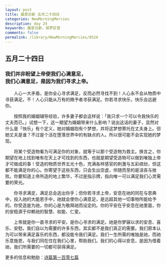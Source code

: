 ```yaml
---
layout: post
title: 晨恩日新 五月二十四日
categories: NewMorningMercies
description: day 24
keywords: 晨恩日新，保罗区普
comments: false
permalink: /library/NewMorningMercies/0524
---
```


## 五月二十四日

### 我们并非盼望上帝使我们心满意足， <br> 我们心满意足，是因为我们寻求上帝。

&emsp;&emsp;人心一大矛盾，是你全心寻求满足，反而必然寻找不到！人心永不会从物质中寻获满足。不！人心只能从万有的赐予者寻获满足。你若寻求快乐，快乐会远避你。　　

&emsp;&emsp;按照我的婚姻辅导经验，许多妻子都会这样说：「我只求一个可以令我快乐的丈夫而已。」试想一下，这一期望为婚姻带来什么影响？说出这话的妻子，显然对什么是「快乐」有个定义，她对婚姻抱有个梦想，并将这梦想寄托在丈夫身上。但她丈夫是谁？不过是个活在堕落世界中的有缺点的人。所以很可能不会实现她的梦现。

&emsp;&emsp;将某个受造物看为可满足你的对象，就等于以那个受造物为救主。换言之，你期望在地上找到唯有在天上才可找到的东西，也就是期望受造物可以做到唯独上帝才可做成的事！受造的物质世界五光十色，充满各样感官的刺激与五彩缤纷，但这都不能满足你的心。你寄望于这些东西，只会生出空虚，伴随而至的是沮丧与挫败。你要知道上帝所造的地上繁华，不过是指示牌，指向唯一可以满足我们心灵需要的荣光。　　

&emsp;&emsp;你寻求满足，满足总会逃出你手；但你若寻求上帝，安息在祂的同在与恩典中，投入祂的大能恩手中，祂就会使你心满意足，是远超其他一切事物所能给予的。你受造是为祂，你的心是为敬拜祂而设定的。你的平安在乎安息在祂里面，你的安稳源于仰赖祂的智慧、权能、仁爱。

&emsp;&emsp;上帝就是你一直寻求的平安。是你心寻求的满足。祂是你梦寐以求的安息、喜乐、安慰。我们自以为需要的许多东西，其实都不是我们真正的需要。我们原本认为可以带来满足喜乐的东西，都没能令我们满足。我们一生所需的唯独是祂，而祂乐意施恩，与我们同在住在我们心里，帮助我们。我们的心得以安息，是因为借着祂，我们所需要的一切都可获得满足。

更多的信息和勉励：[诗篇第一百零七篇]()
